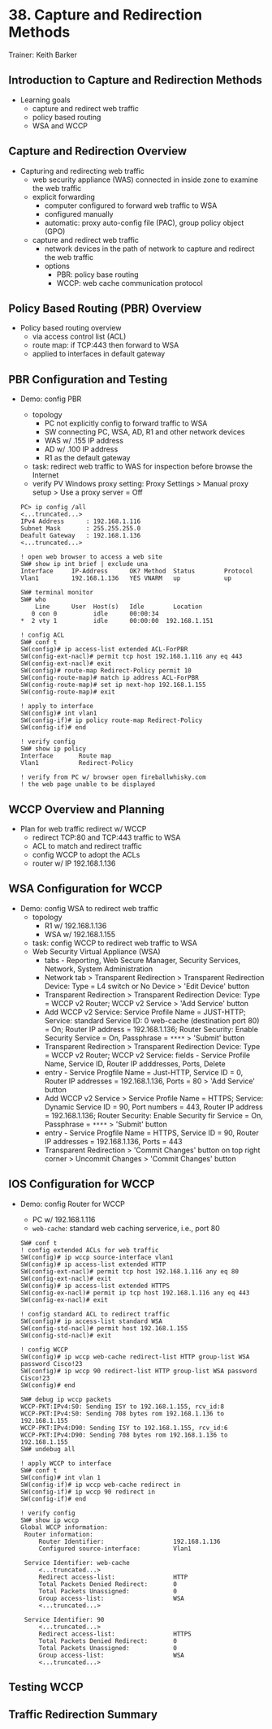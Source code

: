 # 38. Capture and Redirection Methods

Trainer: Keith Barker


## Introduction to Capture and Redirection Methods

- Learning goals
  - capture and redirect web traffic
  - policy based routing
  - WSA and WCCP


## Capture and Redirection Overview

- Capturing and redirecting web traffic
  - web security appliance (WAS) connected in inside zone to examine the web traffic
  - explicit forwarding
    - computer configured to forward web traffic to WSA
    - configured manually 
    - automatic: proxy auto-config file (PAC), group policy object (GPO)
  - capture and redirect web traffic
    - network devices in the path of network to capture and redirect the web traffic
    - options
      - PBR: policy base routing
      - WCCP: web cache communication protocol


## Policy Based Routing (PBR) Overview

- Policy based routing overview
  - via access control list (ACL)
  - route map: if TCP:443 then forward to WSA
  - applied to interfaces in default gateway


## PBR Configuration and Testing

- Demo: config PBR
  - topology
    - PC not explicitly config to forward traffic to WSA
    - SW connecting PC, WSA, AD, R1 and other network devices
    - WAS w/ .155 IP address
    - AD w/ .100 IP address
    - R1 as the default gateway
  - task: redirect web traffic to WAS for inspection before browse the Internet
  - verify PV Windows proxy setting: Proxy Settings > Manual proxy setup > Use a proxy server = Off

  ```text
  PC> ip config /all
  <...truncated...>
  IPv4 Address      : 192.168.1.116
  Subnet Mask       : 255.255.255.0
  Deafult Gateway   : 192.168.1.136
  <...truncated...>

  ! open web browser to access a web site
  SW# show ip int brief | exclude una
  Interface     IP-Address      OK? Method  Status        Protocol
  Vlan1         192.168.1.136   YES VNARM   up            up

  SW# terminal monitor
  SW# who
      Line      User  Host(s)   Idle        Location 
     0 con 0          idle      00:00:34
  *  2 vty 1          idle      00:00:00  192.168.1.151

  ! config ACL
  SW# conf t
  SW(config)# ip access-list extended ACL-ForPBR
  SW(config-ext-nacl)# permit tcp host 192.168.1.116 any eq 443
  SW(config-ext-nacl)# exit
  SW(config)# route-map Redirect-Policy permit 10
  SW(config-route-map)# match ip address ACL-ForPBR
  SW(config-route-map)# set ip next-hop 192.168.1.155
  SW(config-route-map)# exit

  ! apply to interface
  SW(config)# int vlan1
  SW(config-if)# ip policy route-map Redirect-Policy
  SW(config-if)# end

  ! verify config
  SW# show ip policy
  Interface       Route map
  Vlan1           Redirect-Policy

  ! verify from PC w/ browser open fireballwhisky.com
  ! the web page unable to be displayed
  ```


## WCCP Overview and Planning

- Plan for web traffic redirect w/ WCCP
  - redirect TCP:80 and TCP:443 traffic to WSA
  - ACL to match and redirect traffic
  - config WCCP to adopt the ACLs
  - router w/ IP 192.168.1.136


## WSA Configuration for WCCP

- Demo: config WSA to redirect web traffic
  - topology
    - R1 w/ 192.168.1.136
    - WSA w/ 192.168.1.155
  - task: config WCCP to redirect web traffic to WSA
  - Web Security Virtual Appliance (WSA)
    - tabs - Reporting, Web Secure Manager, Security Services, Network, System Administration
    - Network tab > Transparent Redirection > Transparent Redirection Device: Type = L4 switch or No Device > 'Edit Device' button
    - Transparent Redirection > Transparent Redirection Device: Type = WCCP v2 Router; WCCP v2 Service > 'Add Service' button
    - Add WCCP v2 Service: Service Profile Name = JUST-HTTP; Service: standard Service ID: 0 web-cache (destination port 80) = On; Router IP address = 192.168.1.136; Router Security: Enable Security Service = On, Passphrase = `****` > 'Submit' button
    - Transparent Redirection > Transparent Redirection Device: Type = WCCP v2 Router; WCCP v2 Service: fields - Service Profile Name, Service ID, Router IP adddresses, Ports, Delete
    - entry - Service Progfile Name = Just-HTTP, Service ID = 0, Router IP addresses = 192.168.1.136, Ports = 80 > 'Add Service' button
    - Add WCCP v2 Service > Service Profile Name = HTTPS; Service: Dynamic Service ID = 90, Port numbers = 443, Router IP address = 192.168.1.136; Router Security: Enable Security fir Service = On, Passphrase = `****` > 'Submit' button
    - entry - Service Progfile Name = HTTPS, Service ID = 90, Router IP addresses = 192.168.1.136, Ports = 443
    - Transparent Redirection > 'Commit Changes' button on top right corner > Uncommit Changes > 'Commit Changes' button


## IOS Configuration for WCCP

- Demo: config Router for WCCP
  - PC w/ 192.168.1.116
  - `web-cache`: standard web caching serverice, i.e., port 80

  ```text
  SW# conf t
  ! config extended ACLs for web traffic 
  SW(config)# ip wccp source-interface vlan1
  SW(config)# ip access-list extended HTTP
  SW(config-ext-nacl)# permit tcp host 192.168.1.116 any eq 80
  SW(config-ext-nacl)# exit
  SW(config)# ip access-list extended HTTPS
  SW(config-ex-nacl)# permit ip tcp host 192.168.1.116 any eq 443
  SW(config-ex-nacl)# exit

  ! config standard ACL to redirect traffic
  SW(config)# ip access-list standard WSA
  SW(config-std-nacl)# permit host 192.168.1.155
  SW(config-std-nacl)# exit

  ! config WCCP
  SW(config)# ip wccp web-cache redirect-list HTTP group-list WSA password Cisco!23
  SW(config)# ip wccp 90 redirect-list HTTP group-list WSA password Cisco!23
  SW(config)# end

  SW# debug ip wccp packets
  WCCP-PKT:IPv4:S0: Sending ISY to 192.168.1.155, rcv_id:8
  WCCP-PKT:IPv4:S0: Sending 708 bytes rom 192.168.1.136 to 192.168.1.155
  WCCP-PKT:IPv4:D90: Sending ISY to 192.168.1.155, rcv_id:6
  WCCP-PKT:IPv4:D90: Sending 708 bytes rom 192.168.1.136 to 192.168.1.155
  SW# undebug all

  ! apply WCCP to interface
  SW# conf t
  SW(config)# int vlan 1
  SW(config-if)# ip wccp web-cache redirect in
  SW(config-if)# ip wccp 90 redirect in
  SW(config-if)# end

  ! verify config
  SW# show ip wccp
  Global WCCP information:
   Router information:
       Router Identifier:                   192.168.1.136
       Configured source-interface:         Vlan1

   Service Identifier: web-cache
       <...truncated...>
       Redirect access-list:                HTTP
       Total Packets Denied Redirect:       0
       Total Packets Unassigned:            0
       Group access-list:                   WSA
       <...truncated...>

   Service Identifier: 90
       <...truncated...>
       Redirect access-list:                HTTPS
       Total Packets Denied Redirect:       0
       Total Packets Unassigned:            0
       Group access-list:                   WSA
       <...truncated...>
  ```



## Testing WCCP




## Traffic Redirection Summary



